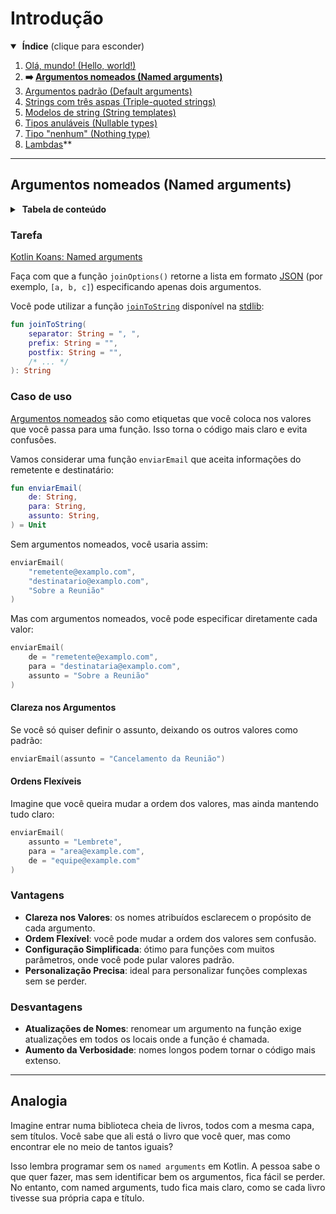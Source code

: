 # Introdução

<details open>
<summary>&nbsp;<b>Índice</b> (clique para esconder)</summary>

<p></p>

1. [Olá, mundo! (Hello, world!)](https://github.com/rsicarelli/kotlin-koans-edu-br/blob/main/koans/src/commonMain/kotlin/com/rsicarelli/koansbr/introduction/helloWorld/README.md)
2. **➡️ [Argumentos nomeados (Named arguments)](
   https://github.com/rsicarelli/kotlin-koans-edu-br/blob/main/koans/src/commonMain/kotlin/com/rsicarelli/koansbr/introduction/namedArguments/README.md
   )**
3. [Argumentos padrão (Default arguments)](https://github.com/rsicarelli/kotlin-koans-edu-br/blob/main/koans/src/commonMain/kotlin/com/rsicarelli/koansbr/introduction/defaultArguments/README.md)
4. [Strings com três aspas (Triple-quoted strings)](https://github.com/rsicarelli/kotlin-koans-edu-br/blob/main/koans/src/commonMain/kotlin/com/rsicarelli/koansbr/introduction/tripleQuotedStrings/README.md)
5. [Modelos de string (String templates)](https://github.com/rsicarelli/kotlin-koans-edu-br/blob/main/koans/src/commonMain/kotlin/com/rsicarelli/koansbr/introduction/stringTemplates/README.md)
6. [Tipos anuláveis (Nullable types)](https://github.com/rsicarelli/kotlin-koans-edu-br/blob/main/koans/src/commonMain/kotlin/com/rsicarelli/koansbr/introduction/nullableTypes/README.md)
7. [Tipo "nenhum" (Nothing type)](https://github.com/rsicarelli/kotlin-koans-edu-br/blob/main/koans/src/commonMain/kotlin/com/rsicarelli/koansbr/introduction/nothingType/README.md)
8. [Lambdas](
   https://github.com/rsicarelli/kotlin-koans-edu-br/blob/main/koans/src/commonMain/kotlin/com/rsicarelli/koansbr/introduction/lambdas/README.md
   )**

</details>

---

## Argumentos nomeados (Named arguments)

<details>
<summary>&nbsp;<b>Tabela de conteúdo</b></summary>

<p></p>

<!-- TOC -->
* [Introdução](#introdução)
  * [Argumentos nomeados (Named arguments)](#argumentos-nomeados-named-arguments)
    * [Tarefa](#tarefa)
    * [Caso de uso](#caso-de-uso)
      * [Clareza nos Argumentos](#clareza-nos-argumentos)
      * [Ordens Flexíveis](#ordens-flexíveis)
    * [Vantagens](#vantagens)
    * [Desvantagens](#desvantagens)
  * [Analogia](#analogia)
<!-- TOC -->

</details>

### Tarefa

[Kotlin Koans: Named arguments](https://play.kotlinlang.org/koans/Introduction/Named%20arguments/Task.kt)

Faça com que a função `joinOptions()` retorne a lista em formato [JSON](https://pt.wikipedia.org/wiki/JSON) (por exemplo, `[a, b, c]`)
especificando apenas dois argumentos.

Você pode utilizar a função [`joinToString`](https://kotlinlang.org/api/latest/jvm/stdlib/kotlin.collections/join-to-string.html) disponível
na [stdlib](https://kotlinlang.org/api/latest/jvm/stdlib/):

```kotlin
fun joinToString(
    separator: String = ", ",
    prefix: String = "",
    postfix: String = "",
    /* ... */
): String
```

### Caso de uso

[Argumentos nomeados](https://kotlinlang.org/docs/kotlin-tour-functions.html#named-arguments) são como etiquetas que você coloca nos valores
que você passa para uma função. Isso torna o código mais claro e evita confusões.

Vamos considerar uma função `enviarEmail` que aceita informações do remetente e destinatário:

```kotlin
fun enviarEmail(
    de: String,
    para: String,
    assunto: String,
) = Unit
```

Sem argumentos nomeados, você usaria assim:

```kotlin
enviarEmail(
    "remetente@examplo.com",
    "destinatario@examplo.com",
    "Sobre a Reunião"
)
```

Mas com argumentos nomeados, você pode especificar diretamente cada valor:

```kotlin
enviarEmail(
    de = "remetente@examplo.com",
    para = "destinataria@examplo.com",
    assunto = "Sobre a Reunião"
)
```

#### Clareza nos Argumentos

Se você só quiser definir o assunto, deixando os outros valores como padrão:

```kotlin
enviarEmail(assunto = "Cancelamento da Reunião")
```

#### Ordens Flexíveis

Imagine que você queira mudar a ordem dos valores, mas ainda mantendo tudo claro:

```kotlin
enviarEmail(
    assunto = "Lembrete",
    para = "area@example.com",
    de = "equipe@example.com"
)
```

### Vantagens

- **Clareza nos Valores**: os nomes atribuídos esclarecem o propósito de cada argumento.
- **Ordem Flexível**: você pode mudar a ordem dos valores sem confusão.
- **Configuração Simplificada**: ótimo para funções com muitos parâmetros, onde você pode pular valores padrão.
- **Personalização Precisa**: ideal para personalizar funções complexas sem se perder.

### Desvantagens

- **Atualizações de Nomes**: renomear um argumento na função exige atualizações em todos os locais onde a função é chamada.
- **Aumento da Verbosidade**: nomes longos podem tornar o código mais extenso.

---

## Analogia

Imagine entrar numa biblioteca cheia de livros, todos com a mesma capa, sem títulos. Você sabe que ali está o livro que você quer, mas como
encontrar ele no meio de tantos iguais?

Isso lembra programar sem os `named arguments` em Kotlin. A pessoa sabe o que quer fazer, mas sem identificar bem os argumentos, fica fácil
se
perder. No entanto, com named arguments, tudo fica mais claro, como se cada livro tivesse sua própria capa e título.
